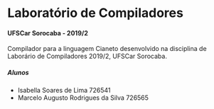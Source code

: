 # Laboratório de Compiladores
#### UFSCar Sorocaba - 2019/2
Compilador para a linguagem Cianeto desenvolvido na disciplina de Laborário de Compiladores 2019/2, UFSCar Sorocaba.

##### Alunos
- Isabella Soares de Lima             726541
- Marcelo Augusto Rodrigues da Silva  726565
